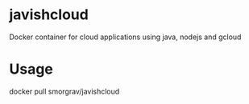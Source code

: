 # javishcloud
Docker container for cloud applications using java, nodejs and gcloud

# Usage
docker pull smorgrav/javishcloud
